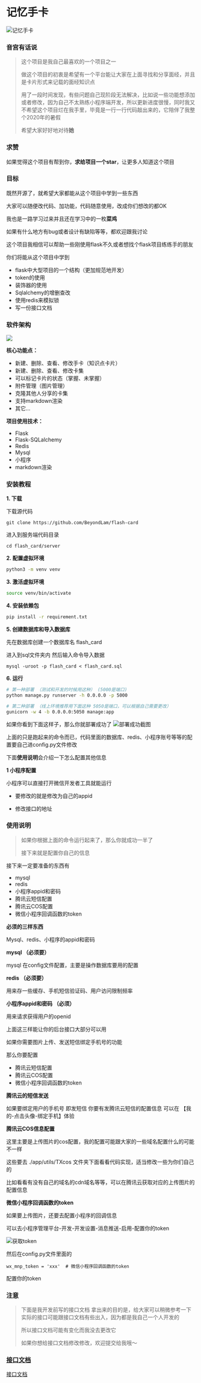 # 记忆手卡

![记忆手卡](https://cdn.hicaiji.com/lmp/flash_cards.jpg)

### 音宫有话说

>   这个项目是我自己最喜欢的一个项目之一
>
>   做这个项目的初衷是希望有一个平台能让大家在上面寻找和分享面经，并且是卡片形式来记载的面经知识点
>
>   用了一段时间发现，有些问题自己现阶段无法解决，比如说一些功能想添加或者修改，因为自己不太熟练小程序端开发，所以更新进度很慢，同时我又不希望这个项目烂在我手里，毕竟是一行一行代码敲出来的，它陪伴了我整个2020年的暑假
>
>   希望大家好好地对待**她** 

### 求赞

如果觉得这个项目有帮到你，**求给项目一个star**，让更多人知道这个项目



### 目标

既然开源了，就希望大家都能从这个项目中学到一些东西

大家可以随便改代码、加功能，代码随意使用，改成你们想改的都OK

我也是一路学习过来并且还在学习中的一枚**菜鸡**

如果有什么地方有bug或者设计有缺陷等等，都欢迎跟我讨论

这个项目我相信可以帮助一些刚使用flask不久或者想找个flask项目练练手的朋友

你们将能从这个项目中学到

-   flask中大型项目的一个结构（更加规范地开发）
-   token的使用
-   装饰器的使用
-   Sqlalchemy的增删查改
-   使用redis来模拟锁
-   写一份接口文档



### 软件架构

![](https://cdn.hicaiji.com/flash_card/flash_card_structure.png)

**核心功能点：**

-   新建、删除、查看、修改手卡（知识点卡片）
-   新建、删除、查看、修改卡集
-   可以标记卡片的状态（掌握、未掌握）
-   附件管理（图片管理）
-   克隆其他人分享的卡集
-   支持markdown渲染
-   其它...



**项目使用技术：**

-   Flask
-   Flask-SQLalchemy
-   Redis
-   Mysql
-   小程序
-   markdown渲染



### 安装教程

**1. 下载**

下载源代码
```shell
git clone https://github.com/BeyondLam/flash-card
```
进入到服务端代码目录
```shell
cd flash_card/server
```

**2. 配置虚拟环境**

```bash
python3 -m venv venv
```

**3. 激活虚拟环境**

```bash
source venv/bin/activate
```
**4. 安装依赖包**

```bash
pip install -r requirement.txt
```

**5. 创建数据库和导入数据库**

先在数据库创建一个数据库名 flash_card

进入到sql文件夹内
然后输入命令导入数据

```shell
mysql -uroot -p flash_card < flash_card.sql 
```

**6. 运行**

```bash
# 第一种部署 （测试和开发的时候用这种） (5000是端口)
python manage.py runserver -h 0.0.0.0 -p 5000

# 第二种部署 （线上环境推荐用下面这种 5050是端口，可以根据自己需要更改）
gunicorn -w 4 -b 0.0.0.0:5050 manage:app 
```

如果你看到下面这样子，那么你就部署成功了
![部署成功截图](https://cdn.hicaiji.com/halo/%E6%88%AA%E5%B1%8F2020-11-18%2015.19.54_1605684018981.png?image/auto-orient,1/resize,m_lfit,w_200/quality,q_90)


上面的只是跑起来的命令而已，代码里面的数据库、redis、小程序账号等等的配置要自己进config.py文件修改

下面**使用说明**会介绍一下怎么配置其他信息





**1 小程序配置**

小程序可以直接打开微信开发者工具就能运行

-   要修改的就是修改为自己的appid

-   修改接口的地址



### 使用说明

> 如果你根据上面的命令运行起来了，那么你就成功一半了
>
> 接下来就是配置你自己的信息



接下来一定要准备的东西有

-   mysql
-   redis
-   小程序appid和密码
-   腾讯云短信配置
-   腾讯云COS配置
-   微信小程序回调函数的token



**必须的三样东西**

Mysql、redis、小程序的appid和密码



**mysql （必须要）**

mysql 在config文件配置，主要是操作数据库要用的配置



 **redis （必须要）**

用来存一些缓存、手机短信验证码、用户访问限制频率



**小程序appid和密码 （必须）**

用来请求获得用户的openid



上面这三样能让你的后台接口大部分可以用



如果你需要图片上传、发送短信绑定手机号的功能

那么你要配置

-   腾讯云短信配置
-   腾讯云COS配置
-   微信小程序回调函数的token



**腾讯云的短信发送**

如果要绑定用户的手机号 即发短信 你要有发腾讯云短信的配置信息 可以在 【我的-点击头像-绑定手机】体验



**腾讯云COS信息配置**

这里主要是上传图片的cos配置，我的配置可能跟大家的一些域名配置什么的可能不一样

这些要去 ./app/utils/TXcos 文件夹下面看看代码实现，适当修改一些为你们自己的

比如看看有没有自己的域名的cdn域名等等，可以在腾讯云获取对应的上传图片的配置信息


**微信小程序回调函数的token**

如果要上传图片，还要去配置小程序的回调信息

可以去小程序管理平台-开发-开发设置-消息推送-启用-配置你的token

![获取token](https://cdn.hicaiji.com/lmp/img/token.png)

然后在config.py文件里面的

```
wx_mnp_token = 'xxx'  # 微信小程序回调函数的token
```

配置你的token





### 注意

>下面是我开发前写的接口文档
>拿出来的目的是，给大家可以稍微参考一下
>实际的接口可能跟接口文档有些出入，因为都是我自己一个人开发的
>
>所以接口文档可能有变化而我没去更改它
>
>如果你想给接口文档修改修改，欢迎提交给我哦～

### [接口文档](ApiDocuments.md)

[接口文档](ApiDocuments.md)





